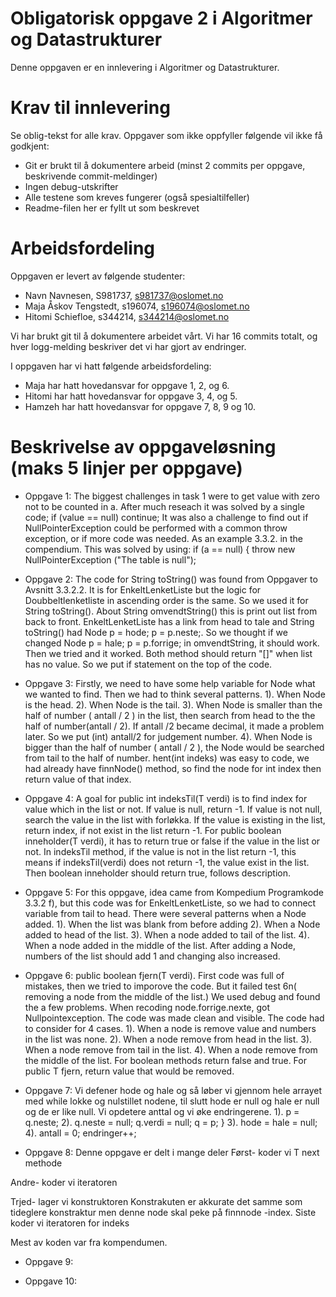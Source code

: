 # Obligatorisk oppgave 2 i Algoritmer og Datastrukturer

Denne oppgaven er en innlevering i Algoritmer og Datastrukturer. 

# Krav til innlevering

Se oblig-tekst for alle krav. Oppgaver som ikke oppfyller følgende vil ikke få godkjent:

* Git er brukt til å dokumentere arbeid (minst 2 commits per oppgave, beskrivende commit-meldinger)	
* Ingen debug-utskrifter
* Alle testene som kreves fungerer (også spesialtilfeller)
* Readme-filen her er fyllt ut som beskrevet

# Arbeidsfordeling

Oppgaven er levert av følgende studenter:
* Navn Navnesen, S981737, s981737@oslomet.no
* Maja Åskov Tengstedt, s196074,  s196074@oslomet.no
* Hitomi Schiefloe, s344214, s344214@oslomet.no

Vi har brukt git til å dokumentere arbeidet vårt. Vi har 16 commits totalt, og hver logg-melding beskriver det vi har gjort av endringer.

I oppgaven har vi hatt følgende arbeidsfordeling:
* Maja har hatt hovedansvar for oppgave 1, 2, og 6. 
* Hitomi har hatt hovedansvar for oppgave 3, 4, og 5. 
* Hamzeh har hatt hovedansvar for oppgave 7, 8, 9 og 10. 
 
# Beskrivelse av oppgaveløsning (maks 5 linjer per oppgave)

* Oppgave 1: The biggest challenges in task 1 were to get value with zero not to be counted in a. 
After much reseach it was solved by a single code; 
if (value == null)
continue;
It was also a challenge to find out if NullPointerException could be performed with a common throw exception, or if more code was needed. As an example 3.3.2. in the compendium. 
This was solved by using:
if (a == null) {
throw new NullPointerException ("The table is null");


* Oppgave 2:  The code for String toString() was found from Oppgaver to Avsnitt 3.3.2.2. It is for EnkeltLenketListe but
the logic for Doubbeltlenketliste in ascending order is the same. So we used it for String toString().
About String omvendtString() this is print out list from back to front. EnkeltLenketListe has a link from head to tale and String toString() had Node<T> p = hode; p = p.neste;.
So we thought if we changed Node<T> p = hale; p = p.forrige; in omvendtString, it should work. Then we tried and it worked.
Both method should return "[]" when list has no value. So we put if statement on the top of the code.


* Oppgave 3: Firstly, we need to have some help variable for Node what we wanted to find. Then we had to think several patterns.
1). When Node is the head.
2). When Node is the tail.
3). When Node is smaller than the half of number ( antall / 2 ) in the list, then search from head to the the half of number(antall / 2). 
If antall /2 became decimal, it made a problem later.
So we put (int) antall/2 for judgement number.
4). When Node is bigger than the half of number ( antall / 2 ), the Node would be searched from tail to the half of number.
hent(int indeks) was easy to code, we had already have finnNode() method, so find the node for int index then return value of that index.


* Oppgave 4: 
A goal for public int indeksTil(T verdi) is to find index for value which in the list or not. If value is null, return -1. If  value is not null,
search the value in the list with forløkka. If the value is existing in the list, return index, if not exist in the list return -1.
For public boolean inneholder(T verdi), it has to return true or false if the value in the list or not.
In indeksTil method, if the value is not in the list return -1, this means if indeksTil(verdi) does not return -1, the value exist in the list.
Then boolean inneholder should return true, follows description.


* Oppgave 5: For this oppgave, idea came from Kompedium Programkode 3.3.2 f), but this code was for EnkeltLenketListe, 
so we had to connect variable from tail to head. There were several patterns when a Node added.
1). When the list was blank from before adding
2). When a Node added to head of the list.
3). When a node added to tail of the list.
4). When a node added in the middle of the list.
After adding a Node, numbers of the list should add 1 and changing also increased.
 

* Oppgave 6:
public boolean fjern(T verdi). 
First code was full of mistakes, then we tried to imporove the code. 
But it failed test 6n( removing a node from the middle of the list.) 
We used debug and found the a few problems. 
When recoding node.forrige.nexte, got Nullpointexception. 
The code was made clean and visible. 
The code had to consider for 4 cases. 
1). When a node is remove value and numbers in the list was none. 
2). When a node remove from head in the list. 
3). When a node remove from tail in the list. 
4). When a node remove from the middle of the list. 
For boolean methods return false and true. 
For public T fjern, return value that would be removed.


* Oppgave 7:
Vi defener hode og hale og så løber vi gjennom hele arrayet med while lokke 
og nulstillet nodene, til slutt hode er null
og hale er null og de er like null. Vi opdetere anttal og vi øke endringerene.
 1). p = q.neste;
 2). q.neste = null;
     q.verdi = null;
     q = p;
        }
 3). hode = hale = null;
 4). antall = 0;
     endringer++;


* Oppgave 8:
Denne oppgave er delt i mange deler 
Først- koder vi T next methode

Andre- koder vi iteratoren

Trjed- lager vi konstruktoren 
Konstrakuten er akkurate det samme som tideglere konstraktur men denne node skal peke på
finnnode -index.
Siste koder vi iteratoren for indeks

Mest av koden var fra kompendumen.


* Oppgave 9:


* Oppgave 10:





 